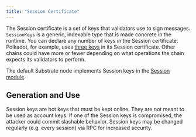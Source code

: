 ```yaml
---
title: "Session Certificate"
---
```


The Session certificate is a set of keys that validators use to sign messages. `SessionKeys` is a generic, indexable type that is made concrete in the runtime. You can declare any number of keys in the Session certificate. Polkadot, for example, uses [three keys](https://wiki.polkadot.network/en/latest/polkadot/learn/keys/#session-key) in its Session certificate. Other chains could have more or fewer depending on what operations the chain expects its validators to perform.

The default Substrate node implements Session keys in the [Session module](/rustdocs/v1.0/srml_session/index.html).

## Generation and Use

Session keys are hot keys that must be kept online. They are not meant to be used as account keys. If one of the Session keys is compromised, the attacker could commit slashable behavior. Session keys may be changed regularly (e.g. every session) via RPC for increased security.
